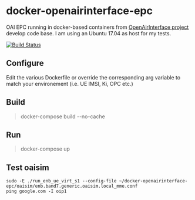 # docker-openairinterface-epc
OAI EPC running in docker-based containers from [OpenAirInterface project](https://gitlab.eurecom.fr/oai/openairinterface5g/wikis/home) develop code base. I am using an Ubuntu 17.04 as host for my tests.

[![Build Status](https://travis-ci.org/ravens/docker-openairinterface-epc.svg?branch=master)](https://travis-ci.org/ravens/docker-openairinterface-epc)

## Configure 

Edit the various Dockerfile or override the corresponding arg variable to match your environement (i.e. UE IMSI, Ki, OPC etc.)

## Build

> docker-compose build --no-cache

## Run 

> docker-compose up 


## Test oaisim
```
sudo -E ./run_enb_ue_virt_s1 --config-file ~/docker-openairinterface-epc/oaisim/enb.band7.generic.oaisim.local_mme.conf
ping google.com -I oip1 
```


